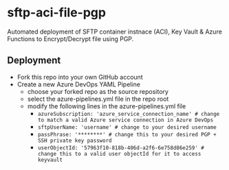 # sftp-aci-file-pgp

Automated deployment of SFTP container instnace (ACI), Key Vault & Azure Functions to Encrypt/Decrypt file using PGP.

## Deployment
- Fork this repo into your own GitHub account
- Create a new Azure DevOps YAML Pipeline
  - choose your forked repo as the source repository
  - select the azure-pipelines.yml file in the repo root
  - modify the following lines in the azure-pipelines.yml file
    - `azureSubscription: 'azure_service_connection_name' # change to match a valid Azure service connection in Azure DevOps`
    - `sftpUserName: 'username' # change to your desired username`
    - `passPhrase: '********' # change this to your desired PGP + SSH private key password`
    - `userObjectId: '57963f10-818b-406d-a2f6-6e758d86e259' # change this to a valid user objectId for it to access keyvault`
   
